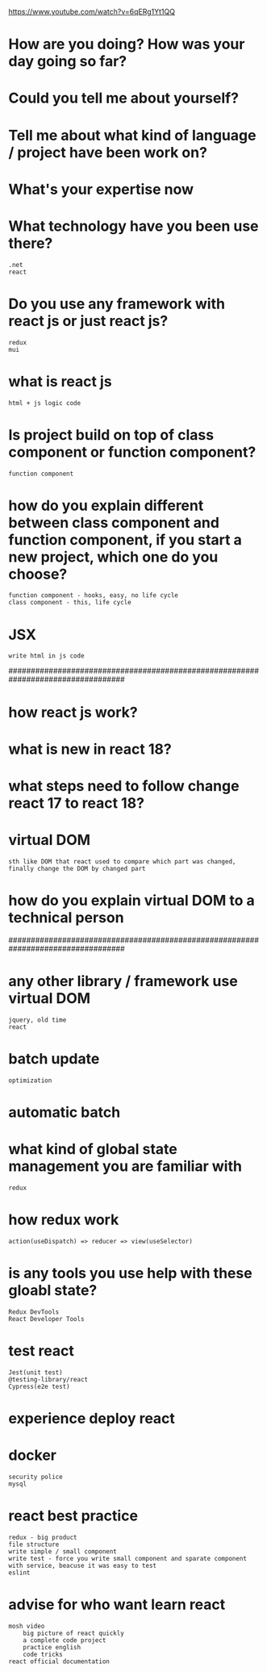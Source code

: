 https://www.youtube.com/watch?v=6qERg1Yt1QQ

# How are you doing? How was your day going so far?

# Could you tell me about yourself?

# Tell me about what kind of language / project have been work on?

# What's your expertise now

# What technology have you been use there?
    .net
    react

# Do you use any framework with react js or just react js?
    redux
    mui

# what is react js
    html + js logic code 

# Is project build on top of class component or function component?
    function component

# how do you explain different between class component and function component, if you start a new project, which one do you choose?
    function component - hooks, easy, no life cycle
    class component - this, life cycle

# JSX
    write html in js code 

##################################################################################
# how react js work?
# what is new in react 18?
# what steps need to follow change react 17 to react 18?

# virtual DOM
    sth like DOM that react used to compare which part was changed, finally change the DOM by changed part

# how do you explain virtual DOM to a technical person

##################################################################################
# any other library / framework use virtual DOM
    jquery, old time 
    react

# batch update
    optimization

# automatic batch

# what kind of global state management you are familiar with
    redux

# how redux work
    action(useDispatch) => reducer => view(useSelector)

# is any tools you use help with these gloabl state?
    Redux DevTools
    React Developer Tools

# test react 
    Jest(unit test)
    @testing-library/react
    Cypress(e2e test)

# experience deploy react 

# docker
    security police
    mysql

# react best practice
    redux - big product
    file structure
    write simple / small component
    write test - force you write small component and sparate component with service, beacuse it was easy to test
    eslint

# advise for who want learn react
    mosh video
        big picture of react quickly
        a complete code project
        practice english
        code tricks 
    react official documentation
        

